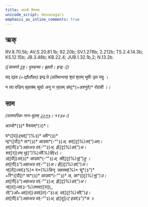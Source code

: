 ```yaml
---
title: अञ्जो वैरूपम्  
unicode_script: devanagari  
emphasis_as_inline_comments: true
---   
```


## ऋक्

RV.8.70.5b; AV;S.20.81.1b; 92.20b; SV.1.278b; 2.212b; TS.2.4.14.3b; KS.12.15b; JB.3.48b; KB.22.4; JUB.1.32.1b,2; N.13.2b.

*([सायणो [ऽत्र](https://www.google.com/url?q=https://archive.org/stream/RgVedaWithSayanasCommentaryPart3/rv_sayanabhasya_part3%23page/n911/mode/2up&sa=D&ust=1542425956260000)। पुरुहन्मा। बृहती। इन्द्रः।])*

यद् द्याव *(=द्यौर्लोकाः)* इन्द्र ते *(प्रतिमानाय)* श॒तं श॒तम् भूमीः उ॒त स्युः ।

न त्वा वज्रिन् स॒हस्र॑म् सूर्याः अनु न जा॒तम् अ॑ष्ट॒*(=अश्नुते)* रोद॑सी ।।

## साम

*(पारम्परिक-गान-मूलम् [२०१५](https://www.google.com/url?q=https://sanskritdocuments.org/sites/pssramanujaswamy/AASHEERVACHANA%2520SAAMAANI.pdf&sa=D&ust=1542425956261000)। १९३७।)*

अञ्जो*(३)* वैरूपम्*(२)*।

य*([प])*द्द्या*([“]%३)* अवै*(३)*  
न्द्र*([पौ])* ता*(३)* आउवा*(-“"३)*अ, शा*([टृ]%)*ता*(“)*अम्।  
हा*([पौ]३”)*अहाअउ वा*(-“”३)*अ, ई*([टृ]%)*डा*(“)*अ।  
शा*([र])*तम् भू*([“]%)*मी*(%)*हि*(v)*।  
उ*([पौ])*ता*(३)* आउवा*(-“”३)*अ,  सी*([टृ]%)*यू*(“)*हु ।  
हा*([पौ]३”)*अहाअउ वा*(-“”३)*अ। ई*([टृ]%)*डा*(“)*अ।  
न*([ते])*त्वा*(३%)* व*(%)*ज्रिन्, सहस्रम्*(%)* सू*(३”)*  
+रि*([पौ])* या*(३)* आउवा*(-“”३)* अ,  आ*([टृ]%)*नू*(“)*उ।   
हा*([पौ]३”)*अहाअउ वा*(-“”३)*अ, ई*([टृ]%)*डा*(“)*अ।  
न*([त])*जा*(३-%)*तमष्ट*([रा])*,,  
रो*(”)*ओ+आ*([त])*उवा*([त]-“३)*अ, दा*([टृ]%)*सी*(”)*इ।  
हा*([पौ]३”)*अहाअउ वा*(-“”३)*अ, इ*([तॄ])*ट् इडा*(३”)*अ ॥